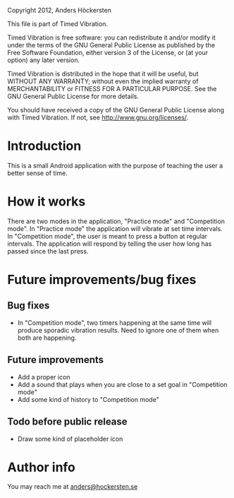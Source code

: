 Copyright 2012, Anders Höckersten

This file is part of Timed Vibration.

Timed Vibration is free software: you can redistribute it and/or modify
it under the terms of the GNU General Public License as published by
the Free Software Foundation, either version 3 of the License, or
(at your option) any later version.

Timed Vibration is distributed in the hope that it will be useful,
but WITHOUT ANY WARRANTY; without even the implied warranty of
MERCHANTABILITY or FITNESS FOR A PARTICULAR PURPOSE.  See the
GNU General Public License for more details.

You should have received a copy of the GNU General Public License
along with Timed Vibration.  If not, see <http://www.gnu.org/licenses/>.

Introduction
============
This is a small Android application with the purpose of teaching the user
a better sense of time.

How it works
============
There are two modes in the application, "Practice mode" and
"Competition mode". In "Practice mode" the application will vibrate at set
time intervals. In "Competition mode", the user is meant to press a button
at regular intervals. The application will respond by telling the user how
long has passed since the last press.

Future improvements/bug fixes
=============================

Bug fixes
---------
- In "Competition mode", two timers happening at the same time will produce
sporadic vibration results. Need to ignore one of them when both are
happening. 

Future improvements
-------------------
- Add a proper icon
- Add a sound that plays when you are close to a set goal in 
"Competition mode"
- Add some kind of history to "Competition mode"
 
 Todo before public release
 -------------------
 - Draw some kind of placeholder icon
 
 Author info
 ===========
 You may reach me at anders@hockersten.se
 